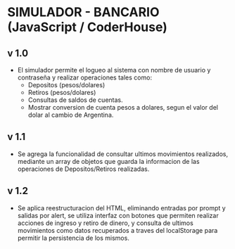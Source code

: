 # SIMULADOR - BANCARIO (JavaScript / CoderHouse)

## v 1.0
- El simulador permite el logueo al sistema con nombre de usuario y contraseña y realizar operaciones tales como:
  * Depositos (pesos/dolares)
  * Retiros (pesos/dolares)
  * Consultas de saldos de cuentas.
  * Mostrar conversion de cuenta pesos a dolares, segun el valor del dolar al cambio de Argentina.
  
## v 1.1
- Se agrega la funcionalidad de consultar ultimos movimientos realizados, mediante un array de objetos que guarda la informacion de las operaciones de Depositos/Retiros realizadas.

## v 1.2
- Se aplica reestructuracion del HTML, eliminando entradas por prompt y salidas por alert, se utiliza interfaz con botones que permiten realizar acciones de ingreso y retiro de dinero, y consulta de ultimos movimientos como datos recuperados a traves del localStorage para permitir la persistencia de los mismos.
